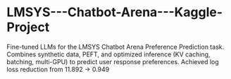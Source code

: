 # LMSYS---Chatbot-Arena---Kaggle-Project
Fine-tuned LLMs for the LMSYS Chatbot Arena Preference Prediction task. Combines synthetic data, PEFT, and optimized inference (KV caching, batching, multi-GPU) to predict user response preferences. Achieved log loss reduction from 11.892 → 0.949
